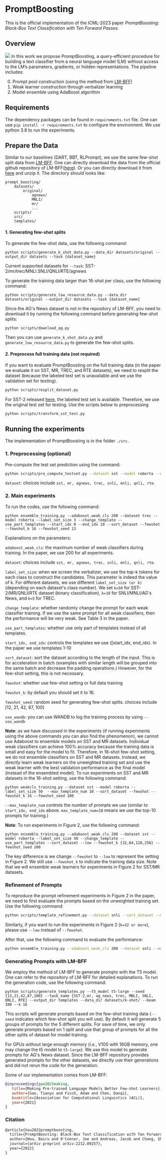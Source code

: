 # PromptBoosting
This is the official implementation of the ICML-2023 paper *PromptBoosting: Black-Box Text Classification with Ten Forward Passes*.

## Overview
![](./overview.png)
In this work we propose PromptBoosting, a query-efficient procedure for building a text classifier from a neural language model (LM) without access to the LM’s parameters, gradients, or hidden representations. The pipeline includes:

0. Prompt pool construction (using the method from [LM-BFF](https://arxiv.org/pdf/2012.15723.pdf))
1. Weak learner construction through verbalizer learning
2. Model ensemble using AdaBoost algorithm



## Requirements
The dependency packages can be found in `requirements.txt` file. One can use `pip install -r requirements.txt` to configure the environment. We use python 3.8 to run the experiments.

## Prepare the Data
Similar to our baselines (DART, BBT, RLPrompt), we use the same few-shot split data from [LM-BFF](https://arxiv.org/pdf/2012.15723.pdf). One can directly download the data from the official github repository of LM-BFF([here](https://github.com/princeton-nlp/LM-BFF)).
Or you can directly download it from [here](https://drive.google.com/file/d/1GKzx-NqWovGB8V2KO3Qmw0yufqTgf0X1/view?usp=sharing) and unzip it. The directory should looks like:
```
prompt_boosting/
    datasets/
        original/
            agnews/
            MNLI/
            mr/
            ...
    scripts/
    src/
    templates/
```

#### 1. Generating few-shot splits
To generate the few-shot data, use the following command:
```{sh}
python scripts/generate_k_shot_data.py --data_dir datasets/original --output_dir datasets --task {dataset_name}
```
Current supported datasets for `--task`: SST-2/mr/trec/MNLI.SNLI/QNLI/RTE/agnews

To generate the training data larger than 16-shot per class, use the following command:
```{sh}
python scripts/generate_low_resource_data.py --data_dir datasets/original --output_dir datasets --task {dataset_name}
```

Since the AG's News dataset is not in the repository of LM-BFF, you need to download it by running the following command before generating few-shot splits:
```sh
python scripts/download_ag.py
```
Then you can use `generate_k_shot_data.py` and  `generate_low_resource_data.py` to generate the few-shot splits.

#### 2. Preprocess full training data (not required)
If you want to evaluate PromptBoosting on the full training data (in the paper we evaluate it on SST, MR, TREC, and RTE datasets), we need to resplit the dataset (because the labeled test set is unavailable and we use the validation set for testing). 
```sh
python scripts/resplit_dataset.py
```
For SST-2 released [here](https://nlp.stanford.edu/sentiment/), the labeled test set is available. Therefore, we use the original test set for testing. Use the scripts below to preprocessing
```sh
python scripts/transform_sst_test.py
```



## Running the experiments
The implementation of PromptBoosting is in the folder `./src`. 

### 1. Preprocessing (optional)
Pre-compute the test set prediction using the command:
```sh
python scripts/pre_compute_testset.py --dataset sst --model roberta --use_part_template --start_idx 0 --end_idx 10 --sort_dataset --fewshot --fewshot_k 16 --fewshot_seed 13 
```
`dataset`: choices include `sst, mr, agnews, trec, snli, mnli, qnli, rte`.

### 2. Main experiments
To run the codes, use the following command:
```{sh}
python ensemble_training.py --adaboost_weak_cls 200 --dataset trec --model roberta --label_set_size 3 --change_template --use_part_templates --start_idx 0 --end_idx 10 --sort_dataset --fewshot --fewshot_k 16 --fewshot_seed 13
```
Explanations on the parameters:

`adaboost_weak_cls`: the maximum number of weak classifiers during training. In the paper, we use 200 for all experiments.

`dataset`: choices include `sst, mr, agnews, trec, snli, mnli, qnli, rte`.

`label_set_size`: when we screen the verbalizer, we use the top-k tokens for each class to construct the candidates. This parameter is indeed the value of k. For different datasets, we use different `label_set_size (or k)` (depending on each dataset's class number). We set `k=50` for SST-2/MR/QNLI/RTE dataset (binary classification), `k=10` for SNLI/MNLI/AG's News, and `k=5` for TREC.

`change_template`: whether randomly change the prompt for each weak classifier training. If we use the same prompt for all weak classifiers, then the performance will be very weak. See Table 3 in the paper.

`use_part_templates`: whether use only part of templates instead of all templates.

`start_idx, end_idx`: controls the templates we use ([start_idx, end_idx). In the paper we use templates 1-10

`sort_dataset`: sort the dataset according to the length of the input. This is for acceleration in batch (examples with similar length will be grouped into the same batch and decrease the padding operations.) However, for the few-shot setting, this is not necessary.

`fewshot`: whether use few-shot setting or full data training

`fewshot_k`: by default you should set it to 16.

`fewshot_seed`: random seed for generating few-shot splits. choices include [12, 21, 42, 87, 100]

`use_wandb`: you can use WANDB to log the training process by using `--use_wandb`

**Note**: as we have discussed in the experiments (if running experiments using the above commands you can also find the phenomenon), we cannot use Adaboost to ensemble models on SST and MR datasets. Individual weak classifiers can achieve 100% accuracy because the training data is small and easy for the model to fit. Therefore, in 16-shot few-shot setting, we do not ensemble classifiers on SST and MR datasets. Instead, we directly learn weak learners on the unweighted training set and use the weak learner with the best validation performance as the final model (instead of the ensembled model). To run experiments on SST and MR datasets in the 16-shot setting, use the following command:

```{sh}
python weakcls_training.py --dataset sst --model roberta --label_set_size 50  --max_template_num 10 --sort_dataset --fewshot --fewshot_k 16 --fewshot_seed 100
```
`--max_template_num` controls the number of prompts we use (similar to `start_idx, end_idx` above. `max_template_num=10` means we use the top-10 prompts for training.)

**Note**: To run experiments in Figure 2, use the following command:

```
python ensemble_training.py --adaboost_weak_cls 200 --dataset sst --model roberta --label_set_size 50 --change_template --use_part_templates --sort_dataset --low --fewshot_k {32,64,128,256} --fewshot_seed 100
```
The key difference is we change `--fewshot` to `--low` to represent the setting in Figure 2. We still use `--fewshot_k` to indicate the training data size. Note that we will ensemble weak learners for experiments in Figure 2 for SST/MR datasets. 


### Refinement of Prompts
To reproduce the prompt refinement experiments in Figure 2 in the paper, we need to first evaluate the prompts based on the unweighted training set. Use the following command:
```sh
python scripts/template_refinement.py --dataset snli --sort_dataset --model roberta --label_set_size 10 --{fewshot/low} --fewshot_k {16,32,64,128,256} --fewshot_seed {13,21,42,87,100}
```
Similarly, if you want to run the experiments in Figure 2 (`k=32 or more`), please use `--low` instead of  `--fewshot`.

After that, use the following command to evaluate the performance:

```sh
python ensemble_training.py --adaboost_weak_cls 200 --dataset snli --model roberta --label_set_size 10 --filter_templates --change_template --use_part_templates --sort_dataset --{fewshot/low} --fewshot_k {16,32,64,128,256} --fewshot_seed {13,21,42,87,100}
```

### Generating Prompts with LM-BFF
We employ the method of LM-BFF to generate prompts with the T5 model. One can refer to the repository of LM-BFF for detailed explanations. To run the generation code, use the following command:
```{sh}
python scripts/generate_templates.py --t5_model t5-large --seed {13,21,42,87,100} --task_name {SST-2,mr, ag_news, trec, MNLI, SNLI, QNLI, RTE} --output_dir templates --data_dir datasets/k-shot/ --beam 100 --k 16
```
This scripts will generate prompts based on the few-shot training data (`--seed` indicates which few-shot split you will use). By default it will generate 5 groups of prompts for the 5 different splits. For save of time, we only generate prompts based on 1 split and use that group of prompts for all the other splits of dataset for model training.

For GPUs without large enough memory (*i.e.*, V100 with 16GB memory, one may change the t5 model to `t5-large`). We use this model to generate prompts for AG's News dataset. Since the LM-BFF repository provides generated prompts for the other datasets, we directly use their generations and did not rerun the code for the generation.



Some of our implementation comes from LM-BFF:
```bibtex
@inproceedings{gao2021making,
   title={Making Pre-trained Language Models Better Few-shot Learners},
   author={Gao, Tianyu and Fisch, Adam and Chen, Danqi},
   booktitle={Association for Computational Linguistics (ACL)},
   year={2021}
}
```

### Citation
```tex
@article{hou2022promptboosting,
  title={PromptBoosting: Black-Box Text Classification with Ten Forward Passes},
  author={Hou, Bairu and O'Connor, Joe and Andreas, Jacob and Chang, Shiyu and Zhang, Yang},
  journal={arXiv preprint arXiv:2212.09257},
  year={2022}
}
```
